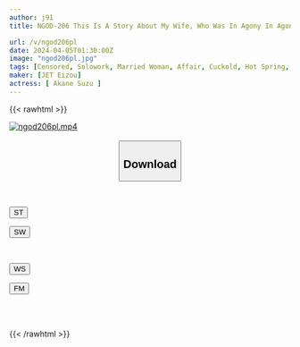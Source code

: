 ```yaml
---
author: j91
title: NGOD-206 This Is A Story About My Wife, Who Was In Agony In Agony During A Business Trip With Her Boss, Whose Husband Is A Power Harasser And Who Is Physiologically Incapable Of Doing Anything, And Who Was Pounded With A Huge Cock, But Despite Putting Up A Good Fight, She Was Pleasure-ridden By The Next Morning... Love. Takarasuzu

url: /v/ngod206pl
date: 2024-04-05T01:30:00Z
image: "ngod206pl.jpg"
tags: [Censored, Solowork, Married Woman, Affair, Cuckold, Hot Spring, Huge Cock	]
maker: [JET Eizou]
actress: [ Akane Suzu ]
---
```



{{< rawhtml >}}

<div class="video" data-videoid="JyyyvxVWZbhjkMW">
    <a href="javascript:;">
        <img src="/v/ngod206pl/ngod206pl.jpg" width="WIDTH" height="HEIGHT" alt="ngod206pl.mp4" loading="lazy">
    </a>
</div>

<script type="text/javascript" src="https://j91.asia/asset/on-demand-st.js"></script>

<br>
  <link rel="stylesheet" href="https://j91.asia/asset/bs5.css">
  
  <center>
  <button class="btn btn-primary" type="button" data-bs-toggle="collapse" data-bs-target=".multi-collapse" aria-expanded="false" aria-controls="multiCollapseExample1 multiCollapseExample2"><h2>Download</h2></button></center>
</p>
<div class="row">
  <div class="col">
    <div class="collapse multi-collapse" id="multiCollapseExample1">
      <div class="card card-body">
	      	      <br>
<div class="buttons">  
<p><a href="https://streamtape.to/v/JyyyvxVWZbhjkMW" target="_blank"><button class="btn-hover color-3"><i class="fa fa-download"></i> ST</button></a></p>
<p><a href="https://asnwish.com/wsgnuiml64ot" target="_blank"><button class="btn-hover color-2"><i class="fa fa-download"></i> SW</button></a></p></div>
    </div>
  </div>
</div>
  <div class="col">
    <div class="collapse multi-collapse" id="multiCollapseExample2">
      <div class="card card-body">
	      <br>
<div class="buttons">
<p><a href="https://wolfstream.tv/twq5sl7d7l48"><button class="btn-hover color-9"><i class="fa fa-download"></i> WS</button></a></p>
<p><a href="https://filemoon.sx/d/6hbh7re5w5hi"><button class="btn-hover color-8"><i class="fa fa-download"></i> FM</button></a></p></div>
<br><br>
      </div>
    </div>
  </div>
</div>

{{< /rawhtml >}}